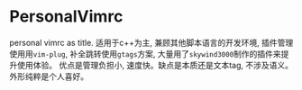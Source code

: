 # PersonalVimrc
personal vimrc as title.
适用于c++为主, 兼顾其他脚本语言的开发环境, 插件管理使用用`vim-plug`, 补全跳转使用`gtags`方案, 大量用了`skywind3000`制作的插件来提升使用体验。
优点是管理负担小, 速度快。缺点是本质还是文本tag, 不涉及语义。外形纯粹是个人喜好。
